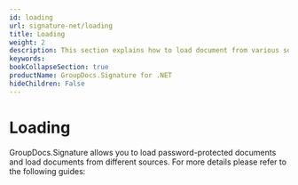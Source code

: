 ```yaml
---
id: loading
url: signature-net/loading
title: Loading
weight: 2
description: This section explains how to load document from various sources like file, streams, remote web resources, loading document from FTP, Amazon or Azure storage etc.
keywords: 
bookCollapseSection: true
productName: GroupDocs.Signature for .NET
hideChildren: False
---
```


# Loading

GroupDocs.Signature allows you to load password-protected documents and load documents from different sources. For more details please refer to the following guides:
